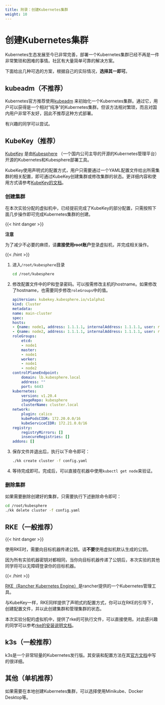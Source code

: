 ```yaml
---
title: 附录：创建Kubernetes集群
weight: 10
---
```


# 创建Kubernetes集群

Kubernetes生态发展至今已非常完善，部署一个Kubernetes集群已经不再是一件非常繁琐和困难的事情。社区有大量简单可靠的解决方案。

下面给出几种可选的方案，根据自己的实际情况，**选择其一即可**。

## kubeadm（不推荐）

Kubernetes官方推荐使用[kubeadm](https://kubernetes.io/zh/docs/reference/setup-tools/kubeadm/) 来初始化一个Kubernetes集群。通过它，用户可以获得是一个相对“纯净”的Kubernetes集群。但该方法相对繁琐，而且对国内用户非常不友好，因此不推荐这种方式部署。

有兴趣的同学可以尝试。

## KubeKey（推荐）

[KubeKey](https://github.com/kubesphere/kubekey) 是由[Kubesphere](https://kubesphere.io/zh/) （一个国内公司主导的开源的Kubernetes管理平台）开源的Kubernetes和Kubesphere部署工具。

KubeKey使用声明式的配置方式，用户只需要通过一个YAML配置文件给出所需集群的相关配置，即可通过KubeKey创建集群或修改集群的状态。更详细内容和使用方式请参考[KubeKey的文档](https://github.com/kubesphere/kubekey/blob/master/README.md)。

### 创建集群

在本次实验分配的虚拟机中，已经提前完成了KubeKey的部分配置，只需按照下面几步操作即可完成Kubernetes集群的创建。

{{< hint danger >}}

**注意**  

为了减少不必要的麻烦，请**直接使用root账户**登录虚拟机，并完成相关操作。

{{< /hint >}}

1. 进入`/root/kubesphere`目录

    ```bash
    cd /root/kubesphere
    ```

2. 修改配置文件中的IP和登录密码。可以按需修改主机的hostname。如果修改了hostname，也需要同步修改`roleGroups`中的值。

    ```yaml
    apiVersion: kubekey.kubesphere.io/v1alpha1
    kind: Cluster
    metadata:
    name: main-cluster
    spec:
    hosts:
    - {name: node1, address: 1.1.1.1, internalAddress: 1.1.1.1, user: root, password: '&&shieshuyuan21'}
    - {name: node2, address: 1.1.1.1, internalAddress: 1.1.1.1, user: root, password: '&&shieshuyuan21'}
    roleGroups:
        etcd:
        - node1
        master:
        - node1
        worker:
        - node1
        - node2
    controlPlaneEndpoint:
        domain: lb.kubesphere.local
        address: ""
        port: 6443
    kubernetes:
        version: v1.20.4
        imageRepo: kubesphere
        clusterName: cluster.local
    network:
        plugin: calico
        kubePodsCIDR: 172.20.0.0/16
        kubeServiceCIDR: 172.21.0.0/16
    registry:
        registryMirrors: []
        insecureRegistries: []
    addons: []
    ```

3. 保存文件并退出后，执行以下命令即可：

    ```bash
    ./kk create cluster -f config.yaml
    ```

4. 等待完成即可。完成后，可以直接在机器中使用`kubectl get node`来验证。

### 删除集群

如果需要删除创建好的集群，只需要执行下述删除命令即可：

```bash
cd /root/kubesphere
./kk delete cluster -f config.yaml
```

## RKE（一般推荐）

{{< hint danger >}}

使用RKE时，需要向目标机器传递公钥。请**不要**使用虚拟机默认生成的公钥。

因为所有实验机器密钥对都相同，当你向目标机器传递了公钥后，本次实验的其他同学将可以无障碍登录你的目标机器。

{{< /hint >}}

[RKE（Rancher Kubernetes Engine）](https://rancher.com/products/rke/)是rancher提供的一个Kubernetes管理工具。

与KubeKey一样，RKE同样提供了声明式的配置方式，你可以在RKE的引导下，创建配置文件，并以此创建集群和管理集群的状态。

本次实验分配的虚拟机中，提供了rke的可执行文件，可以直接使用。对此感兴趣的同学可以参考[rke的安装说明文档](https://rancher.com/docs/rke/latest/en/installation/)。

## k3s（一般推荐）

k3s是一个非常轻量的Kubernetes发行版。其安装和配置方法在其[官方文档](https://rancher.com/docs/k3s/latest/en/quick-start/)中写的很详细。

## 其他（单机推荐）

如果需要在本地创建Kubernetes集群，可以选择使用Minikube、Docker Desktop等。

